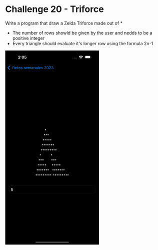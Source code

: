 # Challenge 20 - Triforce

Write a program that draw a Zelda Triforce made out of *

- The number of rows showld be given by the user and nedds to be a positive integer
- Every triangle should evaluate it's longer row using the formula 2n-1
 
<img src="/ChallengesImages/Challenge%2020.png" width="300" height="620">